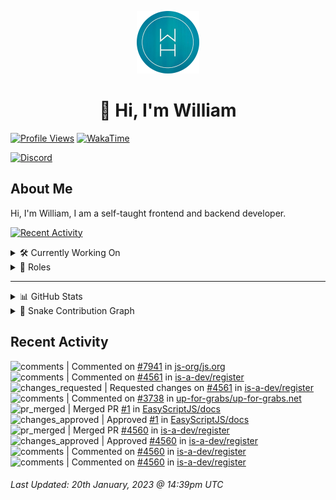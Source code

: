 <p align="center">
  <a href="https://wdh.gg">
    <img src="https://raw.githubusercontent.com/WilliamDavidHarrison/WilliamDavidHarrison/main/assets/logo.png" height="100" width="100">
  </a>
</p>

<h1 align="center">👋 Hi, I'm William</h1>

[![Profile Views](https://komarev.com/ghpvc/?username=williamdavidharrison&color=blue&style=for-the-badge)](https://wdh.gg/github)
[![WakaTime](https://wakatime.com/badge/user/817e29c1-e1ac-4adc-936b-37bfa447c165.svg?style=for-the-badge)](https://wdh.gg/wakatime)

[![Discord](https://lanyard.cnrad.dev/api/853158265466257448)](https://wdh.gg/discord/account)

## About Me
Hi, I'm William, I am a self-taught frontend and backend developer.

[![Recent Activity](https://img.shields.io/badge/-Recent%20Activity-333333?style=for-the-badge&logo=github)](https://wdh.gg/activity)

<details>
  <summary>🛠️ Currently Working On</summary>
  <br>

  [![Easy Script](https://img.shields.io/badge/-Easy%20Script-333333?style=for-the-badge)](https://wdh.gg/easyscript)

</details>

<details>
  <summary>💼 Roles</summary>
  <br>

  [![Future Focus Accounting](https://img.shields.io/badge/Future%20Focus%20Accounting-Developer-222222?style=for-the-badge)](https://wdh.gg/ffa/github)

  [![Open Domains](https://img.shields.io/badge/Open%20Domains-Maintainer-222222?style=for-the-badge)](https://wdh.gg/od)

  [![is-a.dev](https://img.shields.io/badge/is--a.dev-Maintainer-222222?style=for-the-badge)](https://wdh.gg/is-a-dev)

  [![is-a-good.dev](https://img.shields.io/badge/is--a--good.dev-Helper-222222?style=for-the-badge)](https://wdh.gg/is-a-good-dev)

</details>

---

<details>
  <summary>📊 GitHub Stats</summary>
  <br>

  ![GitHub Stats](https://github-readme-stats.vercel.app/api?username=williamdavidharrison&theme=algolia&show_icons=true&border_radius=8&count_private=true&include_all_commits=true)

  ![Top Languages](https://github-readme-stats.vercel.app/api/top-langs/?username=williamdavidharrison&theme=algolia&layout=compact&border_radius=8)

  ![GitHub Streak](https://streak-stats.demolab.com/?user=WilliamDavidHarrison&theme=dark)

</details>

<details>
  <summary>🐍 Snake Contribution Graph</summary>
  <br>

  ![Snake](https://github.com/WilliamDavidHarrison/WilliamDavidHarrison/blob/output/github-contribution-grid-snake.svg)

</details>

## Recent Activity

<!--RECENT_ACTIVITY:start-->
![comments](https://cdn.jsdelivr.net/gh/Readme-Workflows/Readme-Icons@main/icons/octicons/Comment.svg) | Commented on [#7941](https://github.com/js-org/js.org/pull/7941#issuecomment-1398349986) in [js-org/js.org](https://github.com/js-org/js.org)<br>
![comments](https://cdn.jsdelivr.net/gh/Readme-Workflows/Readme-Icons@main/icons/octicons/Comment.svg) | Commented on [#4561](https://github.com/is-a-dev/register/pull/4561#discussion_r1082373872) in [is-a-dev/register](https://github.com/is-a-dev/register)<br>
![changes_requested](https://cdn.jsdelivr.net/gh/Readme-Workflows/Readme-Icons@main/icons/octicons/RequestedChanges.svg) | Requested changes on [#4561](https://github.com/is-a-dev/register/pull/4561#pullrequestreview-1263364231) in [is-a-dev/register](https://github.com/is-a-dev/register)<br>
![comments](https://cdn.jsdelivr.net/gh/Readme-Workflows/Readme-Icons@main/icons/octicons/Comment.svg) | Commented on [#3738](https://github.com/up-for-grabs/up-for-grabs.net/pull/3738#issuecomment-1398231132) in [up-for-grabs/up-for-grabs.net](https://github.com/up-for-grabs/up-for-grabs.net)<br>
![pr_merged](https://cdn.jsdelivr.net/gh/Readme-Workflows/Readme-Icons@main/icons/octicons/PullRequestMerged.svg) | Merged PR [#1](https://github.com/EasyScriptJS/docs/pull/1) in [EasyScriptJS/docs](https://github.com/EasyScriptJS/docs)<br>
![changes_approved](https://cdn.jsdelivr.net/gh/Readme-Workflows/Readme-Icons@main/icons/octicons/ApprovedChanges.svg) | Approved [#1](https://github.com/EasyScriptJS/docs/pull/1#pullrequestreview-1263336427) in [EasyScriptJS/docs](https://github.com/EasyScriptJS/docs)<br>
![pr_merged](https://cdn.jsdelivr.net/gh/Readme-Workflows/Readme-Icons@main/icons/octicons/PullRequestMerged.svg) | Merged PR [#4560](https://github.com/is-a-dev/register/pull/4560) in [is-a-dev/register](https://github.com/is-a-dev/register)<br>
![changes_approved](https://cdn.jsdelivr.net/gh/Readme-Workflows/Readme-Icons@main/icons/octicons/ApprovedChanges.svg) | Approved [#4560](https://github.com/is-a-dev/register/pull/4560#pullrequestreview-1263310617) in [is-a-dev/register](https://github.com/is-a-dev/register)<br>
![comments](https://cdn.jsdelivr.net/gh/Readme-Workflows/Readme-Icons@main/icons/octicons/Comment.svg) | Commented on [#4560](https://github.com/is-a-dev/register/pull/4560#discussion_r1082347059) in [is-a-dev/register](https://github.com/is-a-dev/register)<br>
![comments](https://cdn.jsdelivr.net/gh/Readme-Workflows/Readme-Icons@main/icons/octicons/Comment.svg) | Commented on [#4560](https://github.com/is-a-dev/register/pull/4560#discussion_r1082346872) in [is-a-dev/register](https://github.com/is-a-dev/register)<br>
<!--RECENT_ACTIVITY:end-->

<!--RECENT_ACTIVITY:last_update-->
###### Last Updated: 20th January, 2023 @ 14:39pm UTC
<!--RECENT_ACTIVITY:last_update_end-->

